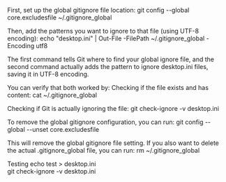 First, set up the global gitignore file location:
git config --global core.excludesfile ~/.gitignore_global

Then, add the patterns you want to ignore to that file (using UTF-8 encoding):
echo "desktop.ini" | Out-File -FilePath ~/.gitignore_global -Encoding utf8

The first command tells Git where to find your global ignore file, and the second command actually adds the pattern to ignore desktop.ini files, saving it in UTF-8 encoding.

You can verify that both worked by:
Checking if the file exists and has content:
cat ~/.gitignore_global

Checking if Git is actually ignoring the file:
git check-ignore -v desktop.ini

To remove the global gitignore configuration, you can run:
git config --global --unset core.excludesfile

This will remove the global gitignore file setting. If you also want to delete the actual .gitignore_global file, you can run:
rm ~/.gitignore_global

Testing
echo test > desktop.ini  
git check-ignore -v desktop.ini
